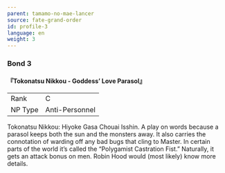 ```yaml
---
parent: tamamo-no-mae-lancer
source: fate-grand-order
id: profile-3
language: en
weight: 3
---
```


### Bond 3

#### 『Tokonatsu Nikkou - Goddess’ Love Parasol』

<table>
  <tr><td>Rank</td><td>C</td></tr>
  <tr><td>NP Type</td><td>Anti-Personnel</td></tr>
</table>

Tokonatsu Nikkou: Hiyoke Gasa Chouai Isshin.
A play on words because a parasol keeps both the sun and the monsters away.
It also carries the connotation of warding off any bad bugs that cling to Master.
In certain parts of the world it’s called the “Polygamist Castration Fist.”
Naturally, it gets an attack bonus on men.
Robin Hood would (most likely) know more details.
